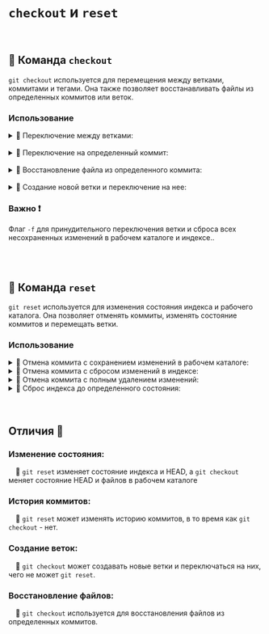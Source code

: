 # `checkout` и `reset`

<br>

## 🚩 Команда `checkout`
`git checkout` используется для перемещения между ветками, коммитами и тегами. Она также позволяет восстанавливать файлы из определенных коммитов или веток.

### Использование
  <details>
   <summary>🔹 Переключение между ветками:</summary>
    
  <br>
      
  ```sh
  git checkout <branch_name>
  ```
  </details>
  <br>
  <details>
   <summary>🔹 Переключение на определенный коммит:</summary>
       
  <br>
      
  ```sh
  git checkout <commit_hash>
  ```
  👆 HEAD будет указывать не на ветку, а на конкретный коммит
  
  </details>
   <br>
  <details>
   <summary>🔹 Восстановление файла из определенного коммита:</summary>
    
  <br>
      
   ```sh
   git checkout <commit_hash> -- <file_path>
   ```
  </details>
  <br>
  <details>
    <summary>🔹 Создание новой ветки и переключение на нее:</summary>
        
  <br>
      
   ```sh
   git checkout -b <new_branch_name>
   ```
  </details>

### Важно ❗
Флаг `-f` для принудительного переключения ветки и сброса всех несохраненных изменений в рабочем каталоге и индексе..

<br>
<br>

## 🚩 Команда `reset`
`git reset` используется для изменения состояния индекса и рабочего каталога. Она позволяет отменять коммиты, изменять состояние коммитов и перемещать ветки.

### Использование
  <details>
    <summary>🔹 Отмена коммита с сохранением изменений в рабочем каталоге:</summary>

   ```sh
   git reset --soft <commit_hash>
   ```
  </details>

  <details>
    <summary>🔹 Отмена коммита с сбросом изменений в индексе:</summary>

   ```sh
   git reset --mixed <commit_hash>
   ```
  </details>

  <details>
    <summary>🔹 Отмена коммита с полным удалением изменений:</summary>

   ```sh
   git reset --hard <commit_hash>
   ```
  </details>

  <details>
    <summary>🔹 Сброс индекса до определенного состояния:</summary>

   ```sh
   git reset <commit_hash>
   ```
  </details>


<br>
<br>

## Отличия 🛑

### Изменение состояния: 
&emsp;🔵 `git reset` изменяет состояние индекса и HEAD, а `git checkout` меняет состояние HEAD и файлов в рабочем каталоге

### История коммитов: 
&emsp;🔵 `git reset` может изменять историю коммитов, в то время как `git checkout` - нет.

### Создание веток: 
&emsp;🔵 `git checkout` может создавать новые ветки и переключаться на них, чего не может `git reset`.

### Восстановление файлов: 
&emsp;🔵 `git checkout` используется для восстановления файлов из определенных коммитов.
